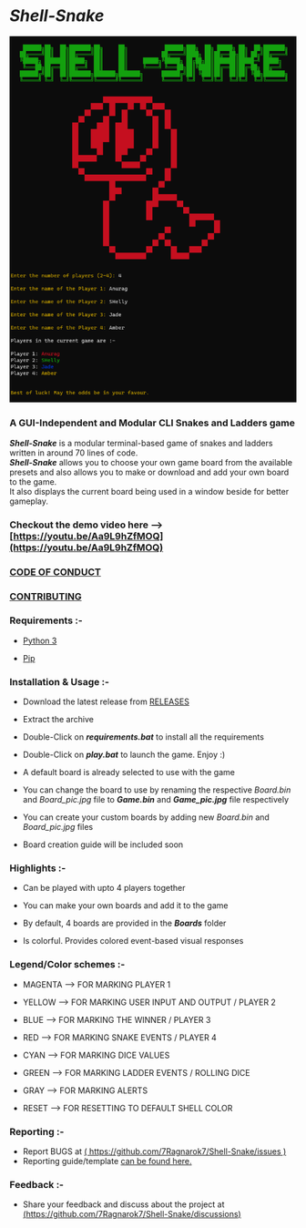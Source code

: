 # *Shell-Snake*
[![Shell-Snake-icon](https://raw.githubusercontent.com/7Ragnarok7/Shell-Snake/main/image-src/image.png)][page]

### A GUI-Independent and Modular CLI Snakes and Ladders game

***Shell-Snake*** is a modular terminal-based game of snakes and ladders written in around 70 lines of code.  
***Shell-Snake*** allows you to choose your own game board from the available presets and also allows you to make or download and add your own board to the game.  
It also displays the current board being used in a window beside for better gameplay.

### Checkout the demo video here --> [https://youtu.be/Aa9L9hZfMOQ](https://youtu.be/Aa9L9hZfMOQ)

### [CODE OF CONDUCT](CODE_OF_CONDUCT.md)

### [CONTRIBUTING](CONTRIBUTING.md)

### Requirements :- 
 - [Python 3][py]

 - [Pip][pp]

### Installation & Usage :-
 - Download the latest release from [RELEASES][RELEASES]
 
 - Extract the archive

 - Double-Click on ***requirements.bat*** to install all the requirements
 
 - Double-Click on ***play.bat*** to launch the game. Enjoy :)
 
 - A default board is already selected to use with the game
 
 - You can change the board to use by renaming the respective *Board.bin* and *Board_pic.jpg* file to ***Game.bin*** and ***Game_pic.jpg*** file respectively
 
 - You can create your custom boards by adding new *Board.bin* and *Board_pic.jpg* files
 
 - Board creation guide will be included soon

### Highlights :-
 - Can be played with upto 4 players together
 
 - You can make your own boards and add it to the game
 
 - By default, 4 boards are provided in the ***Boards*** folder
 
 - Is colorful. Provides colored event-based visual responses
 
### Legend/Color schemes :-
 - MAGENTA -->  FOR MARKING PLAYER 1

 - YELLOW  -->  FOR MARKING USER INPUT AND OUTPUT / PLAYER 2

 - BLUE    -->  FOR MARKING THE WINNER / PLAYER 3
 
 - RED     -->  FOR MARKING SNAKE EVENTS / PLAYER 4

 - CYAN    -->  FOR MARKING DICE VALUES
 
 - GREEN   -->  FOR MARKING LADDER EVENTS / ROLLING DICE

 - GRAY    -->  FOR MARKING ALERTS

 - RESET   -->  FOR RESETTING TO DEFAULT SHELL COLOR

### Reporting :-
 - Report BUGS at [( https://github.com/7Ragnarok7/Shell-Snake/issues )](https://github.com/7Ragnarok7/Shell-Snake/issues)
 - Reporting guide/template [can be found here.](https://github.com/7Ragnarok7/Shell-Snake/tree/main/.github/ISSUE_TEMPLATE)

### Feedback :-
 - Share your feedback and discuss about the project at [(https://github.com/7Ragnarok7/Shell-Snake/discussions)](https://github.com/7Ragnarok7/Shell-Snake/discussions)

[//]: # "References below:-" 

[py]:<https://www.python.org>
[pp]:<https://pip.pypa.io/en/stable/installing>
[page]:<https://7Ragnarok7.github.io/Shell-Snake/>
[RELEASES]:<https://github.com/7Ragnarok7/Shell-Snake/releases>
